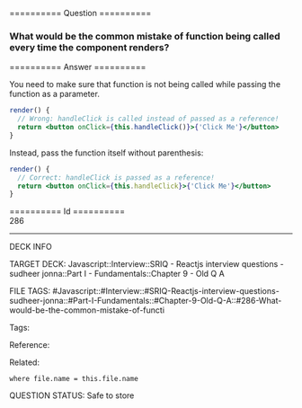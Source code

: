 ========== Question ==========  

### What would be the common mistake of function being called every time the component renders?  

========== Answer ==========  

You need to make sure that function is not being called while passing the function as a parameter.

```jsx
render() {
  // Wrong: handleClick is called instead of passed as a reference!
  return <button onClick={this.handleClick()}>{'Click Me'}</button>
}
```

Instead, pass the function itself without parenthesis:

```jsx
render() {
  // Correct: handleClick is passed as a reference!
  return <button onClick={this.handleClick}>{'Click Me'}</button>
}
```

========== Id ==========  
286

---

DECK INFO

TARGET DECK: Javascript::Interview::SRIQ - Reactjs interview questions - sudheer jonna::Part I - Fundamentals::Chapter 9 - Old Q A

FILE TAGS: #Javascript::#Interview::#SRIQ-Reactjs-interview-questions-sudheer-jonna::#Part-I-Fundamentals::#Chapter-9-Old-Q-A::#286-What-would-be-the-common-mistake-of-functi

Tags:

Reference:

Related:

```dataview
where file.name = this.file.name
```
QUESTION STATUS: Safe to store
